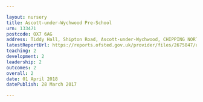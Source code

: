 ```yaml
---

layout: nursery
title: Ascott-under-Wychwood Pre-School
urn: 133471
postcode: OX7 6AG
address: Tiddy Hall, Shipton Road, Ascott-under-Wychwood, CHIPPING NORTON, Oxfordshire, OX7 6AG
latestReportUrl: https://reports.ofsted.gov.uk/provider/files/2675847/urn/133471.pdf
teaching: 2
development: 2
leadership: 2
outcomes: 2
overall: 2
date: 01 April 2018 
datePublish: 28 March 2017

---
```


